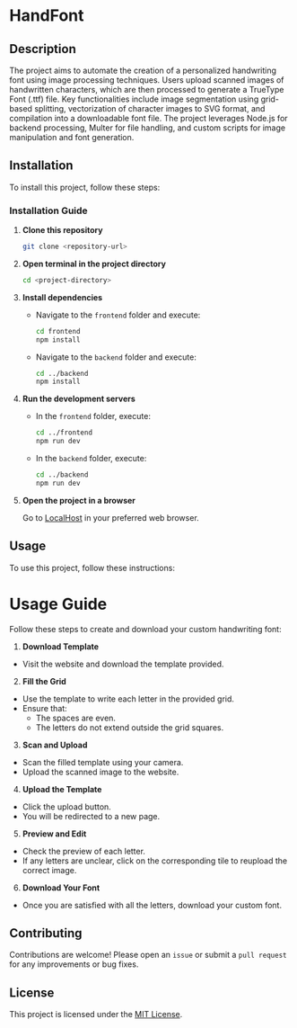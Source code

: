 # HandFont

## Description

The project aims to automate the creation of a personalized handwriting font using image processing techniques. Users upload scanned images of handwritten characters, which are then processed to generate a TrueType Font (.ttf) file. Key functionalities include image segmentation using grid-based splitting, vectorization of character images to SVG format, and compilation into a downloadable font file. The project leverages Node.js for backend processing, Multer for file handling, and custom scripts for image manipulation and font generation.

## Installation

To install this project, follow these steps:

### Installation Guide

1. **Clone this repository**
   ```sh
   git clone <repository-url>
   ```

2. **Open terminal in the project directory**
    ```sh
    cd <project-directory>
    ```

3. **Install dependencies**
    - Navigate to the `frontend` folder and execute:
        ```sh
        cd frontend
        npm install
        ```
    - Navigate to the `backend` folder and execute:
        ```sh
        cd ../backend
        npm install
        ```

4. **Run the development servers**
    - In the `frontend` folder, execute:
        ```sh
        cd ../frontend
        npm run dev
        ```
    - In the `backend` folder, execute:
        ```sh
        cd ../backend
        npm run dev
        ```

5. **Open the project in a browser**

    Go to [LocalHost](http://localhost:5173) in your preferred web browser.

## Usage

To use this project, follow these instructions:

# Usage Guide

Follow these steps to create and download your custom handwriting font:

1. **Download Template**
- Visit the website and download the template provided.

2. **Fill the Grid**
- Use the template to write each letter in the provided grid.
- Ensure that:
  - The spaces are even.
  - The letters do not extend outside the grid squares.

3. **Scan and Upload**
- Scan the filled template using your camera.
- Upload the scanned image to the website.

4. **Upload the Template**
- Click the upload button.
- You will be redirected to a new page.

5. **Preview and Edit**
- Check the preview of each letter.
- If any letters are unclear, click on the corresponding tile to reupload the correct image.

6. **Download Your Font**
- Once you are satisfied with all the letters, download your custom font.


## Contributing

Contributions are welcome! Please open an `issue` or submit a `pull request` for any improvements or bug fixes.

## License

This project is licensed under the [MIT License](LICENSE).
